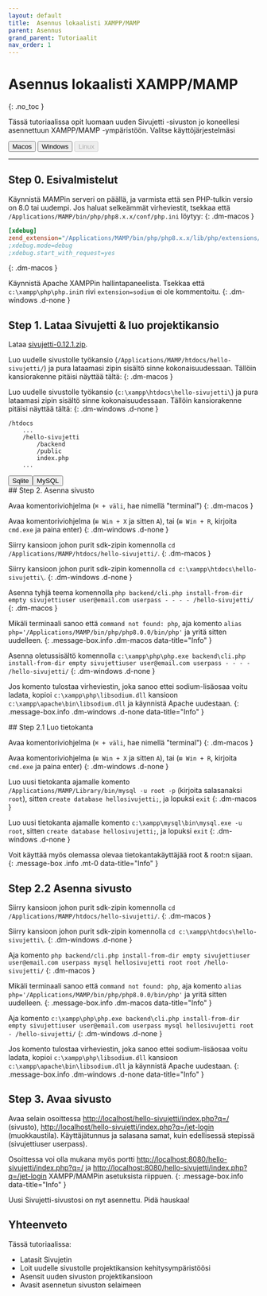 ```yaml
---
layout: default
title:  Asennus lokaalisti XAMPP/MAMP
parent: Asennus
grand_parent: Tutoriaalit
nav_order: 1
---
```


# Asennus lokaalisti XAMPP/MAMP
{: .no_toc }

Tässä tutoriaalissa opit luomaan uuden Sivujetti -sivuston jo koneellesi asennettuun XAMPP/MAMP -ympäristöön. Valitse käyttöjärjestelmäsi

<div id="tutorial-os-selector" class="mb-6">
<button onclick="sivujettiDocs.showInstallationTutorialInstructionsFor(event, 'macos')" type="button" name="button" class="btn selected">Macos</button>
<button onclick="sivujettiDocs.showInstallationTutorialInstructionsFor(event, 'windows')" type="button" name="button" class="btn">Windows</button>
<button type="button" name="button" class="btn" disabled>Linux</button>
</div>

---

## Step 0. Esivalmistelut

Käynnistä MAMPin serveri on päällä, ja varmista että sen PHP-tulkin versio on 8.0 tai uudempi. Jos haluat selkeämmät virheviestit, tsekkaa että `/Applications/MAMP/bin/php/php8.x.x/conf/php.ini` löytyy:
{: .dm-macos }
```ini
[xdebug]
zend_extension="/Applications/MAMP/bin/php/php8.x.x/lib/php/extensions/no-debug-non-zts-yyyymmdd/xdebug.so"
;xdebug.mode=debug
;xdebug.start_with_request=yes
```
{: .dm-macos }

Käynnistä Apache XAMPPin hallintapaneelista. Tsekkaa että `c:\xampp\php\php.ini`n rivi `extension=sodium` ei ole kommentoitu.
{: .dm-windows .d-none }

## Step 1. Lataa Sivujetti & luo projektikansio

<span class="bg-highlight">Lataa</span> [sivujetti-0.12.1.zip](https://github.com/sivujetti/sivujetti/releases/download/sivujetti-0.12.1/sivujetti-0.12.1.zip).

<span class="bg-highlight">Luo</span> uudelle sivustolle työkansio (`/Applications/MAMP/htdocs/hello-sivujetti/`) ja <span class="bg-highlight">pura</span> lataamasi zipin sisältö sinne kokonaisuudessaan. Tällöin kansiorakenne pitäisi näyttää tältä:
{: .dm-macos }

<span class="bg-highlight dm-windows d-none">Luo</span> uudelle sivustolle työkansio (`c:\xampp\htdocs\hello-sivujetti\`) ja <span class="bg-highlight">pura</span> lataamasi zipin sisältö sinne kokonaisuudessaan. Tällöin kansiorakenne pitäisi näyttää tältä:
{: .dm-windows .d-none }
```
/htdocs
    ...
    /hello-sivujetti
        /backend
        /public
        index.php
    ...
```

<div class="tabs">
<button class="current">Sqlite</button><button>MySQL</button>
</div>
<div class="tabs-content">
<div markdown="1">
## Step 2. Asenna sivusto

<span class="bg-highlight">Avaa</span> komentoriviohjelma (`⌘ + väli`, hae nimellä "terminal")
{: .dm-macos }

<span class="bg-highlight">Avaa</span> komentoriviohjelma (`⊞ Win + X` ja sitten `A`), tai (`⊞ Win + R`, kirjoita `cmd.exe` ja paina enter)
{: .dm-windows .d-none }

<span class="bg-highlight">Siirry</span> kansioon johon purit sdk-zipin komennolla `cd /Applications/MAMP/htdocs/hello-sivujetti/`.
{: .dm-macos }

<span class="bg-highlight">Siirry</span> kansioon johon purit sdk-zipin komennolla `cd c:\xampp\htdocs\hello-sivujetti\`.
{: .dm-windows .d-none }

<span class="bg-highlight">Asenna</span> tyhjä teema komennolla `php backend/cli.php install-from-dir empty sivujettiuser user@email.com userpass - - - - /hello-sivujetti/`
{: .dm-macos }

Mikäli terminaali sanoo että `command not found: php`, aja komento `alias php='/Applications/MAMP/bin/php/php8.0.0/bin/php'` ja yritä sitten uudelleen.
{: .message-box.info .dm-macos data-title="Info" }

<span class="bg-highlight">Asenna</span> oletussisältö komennolla `c:\xampp\php\php.exe backend\cli.php install-from-dir empty sivujettiuser user@email.com userpass - - - - /hello-sivujetti/`
{: .dm-windows .d-none }

Jos komento tulostaa virheviestin, joka sanoo ettei sodium-lisäosaa voitu ladata, <span class="bg-highlight">kopioi</span> `c:\xampp\php\libsodium.dll` kansioon `c:\xampp\apache\bin\libsodium.dll` ja käynnistä Apache uudestaan.
{: .message-box.info .dm-windows .d-none data-title="Info" }
</div>
<div class="d-none" markdown="1">
## Step 2.1 Luo tietokanta

<span class="bg-highlight">Avaa</span> komentoriviohjelma (`⌘ + väli`, hae nimellä "terminal")
{: .dm-macos }

<span class="bg-highlight">Avaa</span> komentoriviohjelma (`⊞ Win + X` ja sitten `A`), tai (`⊞ Win + R`, kirjoita `cmd.exe` ja paina enter)
{: .dm-windows .d-none }

<span class="bg-highlight">Luo</span> uusi tietokanta ajamalle komento `/Applications/MAMP/Library/bin/mysql -u root -p` (kirjoita salasanaksi `root`), sitten `create database hellosivujetti;`, ja lopuksi `exit`
{: .dm-macos }

<span class="bg-highlight">Luo</span> uusi tietokanta ajamalle komento `c:\xampp\mysql\bin\mysql.exe -u root`, sitten `create database hellosivujetti;`, ja lopuksi `exit`
{: .dm-windows .d-none }

Voit käyttää myös olemassa olevaa tietokantakäyttäjää root & root:n sijaan.
{: .message-box .info .mt-0 data-title="Info" }

## Step 2.2 Asenna sivusto

<span class="bg-highlight">Siirry</span> kansioon johon purit sdk-zipin komennolla `cd /Applications/MAMP/htdocs/hello-sivujetti/`.
{: .dm-macos }

<span class="bg-highlight">Siirry</span> kansioon johon purit sdk-zipin komennolla `cd c:\xampp\htdocs\hello-sivujetti\`.
{: .dm-windows .d-none }

<span class="bg-highlight">Aja komento</span> `php backend/cli.php install-from-dir empty sivujettiuser user@email.com userpass mysql hellosivujetti root root /hello-sivujetti/`
{: .dm-macos }

Mikäli terminaali sanoo että `command not found: php`, aja komento `alias php='/Applications/MAMP/bin/php/php8.0.0/bin/php'` ja yritä sitten uudelleen.
{: .message-box.info .dm-macos data-title="Info" }

<span class="bg-highlight">Aja komento</span> `c:\xampp\php\php.exe backend\cli.php install-from-dir empty sivujettiuser user@email.com userpass mysql hellosivujetti root - /hello-sivujetti/`
{: .dm-windows .d-none }

Jos komento tulostaa virheviestin, joka sanoo ettei sodium-lisäosaa voitu ladata, <span class="bg-highlight">kopioi</span> `c:\xampp\php\libsodium.dll` kansioon `c:\xampp\apache\bin\libsodium.dll` ja käynnistä Apache uudestaan.
{: .message-box.info .dm-windows .d-none data-title="Info" }
</div>
</div>

## Step 3. Avaa sivusto

<span class="bg-highlight">Avaa</span> selain osoittessa [http://localhost/hello-sivujetti/index.php?q=/](http://localhost/hello-sivujetti/index.php?q=/) (sivusto), [http://localhost/hello-sivujetti/index.php?q=/jet-login](http://localhost/hello-sivujetti/index.php?q=/jet-login) (muokkaustila). Käyttäjätunnus ja salasana samat, kuin edellisessä stepissä (sivujettiuser userpass).

Osoittessa voi olla mukana myös portti [http://localhost:8080/hello-sivujetti/index.php?q=/](http://localhost:8080/hello-sivujetti/index.php?q=/) ja [http://localhost:8080/hello-sivujetti/index.php?q=/jet-login](http://localhost:8080/hello-sivujetti/index.php?q=/jet-login) XAMPP/MAMPin asetuksista riippuen.
{: .message-box.info data-title="Info" }

Uusi Sivujetti-sivustosi on nyt asennettu. Pidä hauskaa!

## Yhteenveto

Tässä tutoriaalissa:

- Latasit Sivujetin
- Loit uudelle sivustolle projektikansion kehitysympäristöösi
- Asensit uuden sivuston projektikansioon
- Avasit asennetun sivuston selaimeen

<script src="/assets/js/sivujetti-docs.js"></script>
<script>sivujettiDocs.interactifyTabs()</script>
